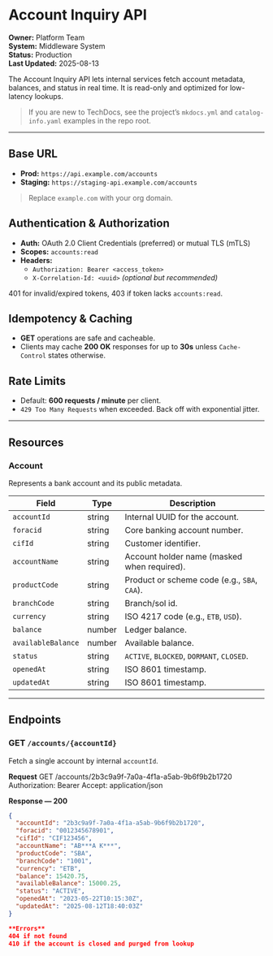 # Account Inquiry API

**Owner:** Platform Team  
**System:** Middleware System  
**Status:** Production  
**Last Updated:** 2025-08-13

The Account Inquiry API lets internal services fetch account metadata, balances, and status in real time. It is read-only and optimized for low-latency lookups.

> If you are new to TechDocs, see the project’s `mkdocs.yml` and `catalog-info.yaml` examples in the repo root.

---

## Base URL

- **Prod:** `https://api.example.com/accounts`  
- **Staging:** `https://staging-api.example.com/accounts`

> Replace `example.com` with your org domain.

## Authentication & Authorization

- **Auth:** OAuth 2.0 Client Credentials (preferred) or mutual TLS (mTLS)
- **Scopes:** `accounts:read`
- **Headers:**
  - `Authorization: Bearer <access_token>`
  - `X-Correlation-Id: <uuid>` *(optional but recommended)*

401 for invalid/expired tokens, 403 if token lacks `accounts:read`.

## Idempotency & Caching

- **GET** operations are safe and cacheable.
- Clients may cache **200 OK** responses for up to **30s** unless `Cache-Control` states otherwise.

## Rate Limits

- Default: **600 requests / minute** per client.  
- `429 Too Many Requests` when exceeded. Back off with exponential jitter.

---

## Resources

### Account
Represents a bank account and its public metadata.

| Field | Type | Description |
|---|---|---|
| `accountId` | string | Internal UUID for the account. |
| `foracid` | string | Core banking account number. |
| `cifId` | string | Customer identifier. |
| `accountName` | string | Account holder name (masked when required). |
| `productCode` | string | Product or scheme code (e.g., `SBA`, `CAA`). |
| `branchCode` | string | Branch/sol id. |
| `currency` | string | ISO 4217 code (e.g., `ETB`, `USD`). |
| `balance` | number | Ledger balance. |
| `availableBalance` | number | Available balance. |
| `status` | string | `ACTIVE`, `BLOCKED`, `DORMANT`, `CLOSED`. |
| `openedAt` | string | ISO 8601 timestamp. |
| `updatedAt` | string | ISO 8601 timestamp. |

---

## Endpoints

### GET `/accounts/{accountId}`
Fetch a single account by internal `accountId`.

**Request**
GET /accounts/2b3c9a9f-7a0a-4f1a-a5ab-9b6f9b2b1720
Authorization: Bearer <token>
Accept: application/json


**Response — 200**
```json
{
  "accountId": "2b3c9a9f-7a0a-4f1a-a5ab-9b6f9b2b1720",
  "foracid": "0012345678901",
  "cifId": "CIF123456",
  "accountName": "AB***A K***",
  "productCode": "SBA",
  "branchCode": "1001",
  "currency": "ETB",
  "balance": 15420.75,
  "availableBalance": 15000.25,
  "status": "ACTIVE",
  "openedAt": "2023-05-22T10:15:30Z",
  "updatedAt": "2025-08-12T18:40:03Z"
}

**Errors**
404 if not found
410 if the account is closed and purged from lookup
